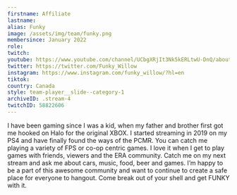 ```yaml
---
firstname: Affiliate
lastname:
alias: Funky
image: /assets/img/team/funky.png
membersince: January 2022
role: 
twitch: 
youtube: https://www.youtube.com/channel/UCbgXRjIt3Nk5kERLtwU-DnQ/about
twitter: https://twitter.com/Funky_Willow
instagram: https://www.instagram.com/funky_willow/?hl=en
tiktok: 
country: Canada
style: team-player__slide--category-1
archiveID: .stream-4
twitchID: 58822606 
---
```

I have been gaming since I was a kid, when my father and brother first got me hooked on Halo for the original XBOX. I started streaming in 2019 on my PS4 and have finally found the ways of the PCMR. You can catch me playing a variety of FPS or co-op centric games. I love it when I get to play games with friends, viewers and the ERA community. Catch me on my next stream and ask me about cars, music, food, beer and games. I’m happy to be a part of this awesome community and want to continue to create a safe place for everyone to hangout. Come break out of your shell and get FUNKY with it.